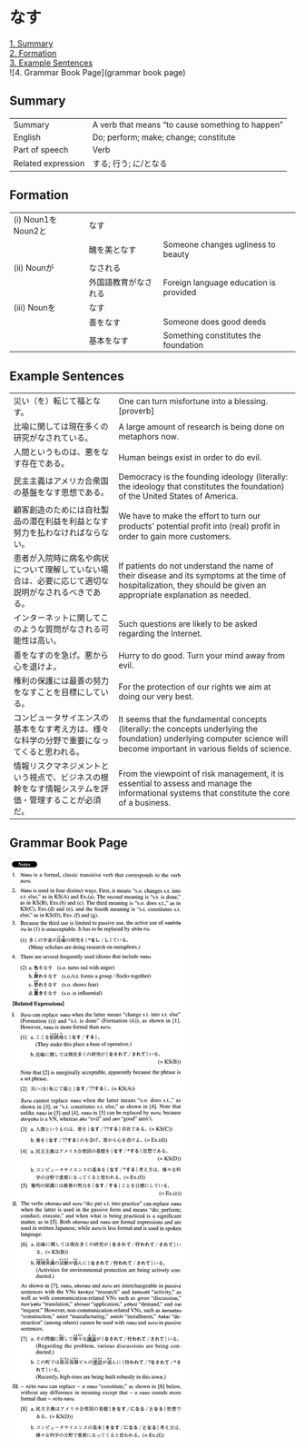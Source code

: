 # なす

[1. Summary](#summary)<br>
[2. Formation](#formation)<br>
[3. Example Sentences](#example-sentences)<br>
![4. Grammar Book Page](grammar book page)<br>


## Summary

<table><tr>   <td>Summary</td>   <td>A verb that means “to cause something to happen”</td></tr><tr>   <td>English</td>   <td>Do; perform; make; change; constitute</td></tr><tr>   <td>Part of speech</td>   <td>Verb</td></tr><tr>   <td>Related expression</td>   <td>する; 行う; に/となる</td></tr></table>

## Formation

<table class="table"><tbody><tr class="tr head"><td class="td"><span class="numbers">(i)</span> <span class="bold">Noun<span class="subscript">1</span>をNoun<span class="subscript">2</span>と</span></td><td class="td"><span class="concept">なす</span></td><td class="td"></td></tr><tr class="tr"><td class="td"></td><td class="td"><span>醜を美と</span><span class="concept">なす</span></td><td class="td"><span>Someone changes ugliness to beauty</span></td></tr><tr class="tr head"><td class="td"><span class="numbers">(ii)</span> <span class="bold">Nounが</span></td><td class="td"><span class="concept">なされる</span></td><td class="td"></td></tr><tr class="tr"><td class="td"></td><td class="td"><span>外国語教育が</span><span class="concept">なされる</span></td><td class="td"><span>Foreign language education is provided</span></td></tr><tr class="tr head"><td class="td"><span class="numbers">(iii)</span> <span class="bold">Nounを</span></td><td class="td"><span class="concept">なす</span></td><td class="td"></td></tr><tr class="tr"><td class="td"></td><td class="td"><span>善を</span><span class="concept">なす</span></td><td class="td"><span>Someone does good deeds</span></td></tr><tr class="tr"><td class="td"></td><td class="td"><span>基本を</span><span class="concept">なす</span></td><td class="td"><span>Something constitutes the foundation</span></td></tr></tbody></table>

## Example Sentences

<table><tr>   <td>災い（を）転じて福となす。</td>   <td>One can turn misfortune into a blessing. [proverb]</td></tr><tr>   <td>比喩に関しては現在多くの研究がなされている。</td>   <td>A large amount of research is being done on metaphors now.</td></tr><tr>   <td>人間というものは、悪をなす存在である。</td>   <td>Human beings exist in order to do evil.</td></tr><tr>   <td>民主主義はアメリカ合衆国の基盤をなす思想である。</td>   <td>Democracy is the founding ideology (literally: the ideology that constitutes the foundation) of the United States of America.</td></tr><tr>   <td>顧客創造のためには自社製品の潜在利益を利益となす努力を払わなければならない。</td>   <td>We have to make the effort to turn our products' potential proﬁt into (real) proﬁt in order to gain more customers.</td></tr><tr>   <td>患者が入院時に病名や病状について理解していない場合は、必要に応じて適切な説明がなされるべきである。</td>   <td>If patients do not understand the name of their disease and its symptoms at the time of hospitalization, they should be given an appropriate explanation as needed.</td></tr><tr>   <td>インターネットに関してこのような質問がなされる可能性は高い。</td>   <td>Such questions are likely to be asked regarding the Internet.</td></tr><tr>   <td>善をなすのを急げ。悪から心を退けよ。</td>   <td>Hurry to do good. Turn your mind away from evil.</td></tr><tr>   <td>権利の保護には最善の努力をなすことを目標にしている。</td>   <td>For the protection of our rights we aim at doing our very best.</td></tr><tr>   <td>コンピュータサイエンスの基本をなす考え方は、様々な科学の分野で重要になってくると思われる。</td>   <td>It seems that the fundamental concepts (literally: the concepts underlying the foundation) underlying computer science will become important in various ﬁelds of science.</td></tr><tr>   <td>情報リスクマネジメントという視点で、ビジネスの根幹をなす情報システムを評価・管理することが必須だ。</td>   <td>From the viewpoint of risk management, it is essential to assess and manage the informational systems that constitute the core of a business.</td></tr></table>

## Grammar Book Page

![](../img/Advancedなす.png)

